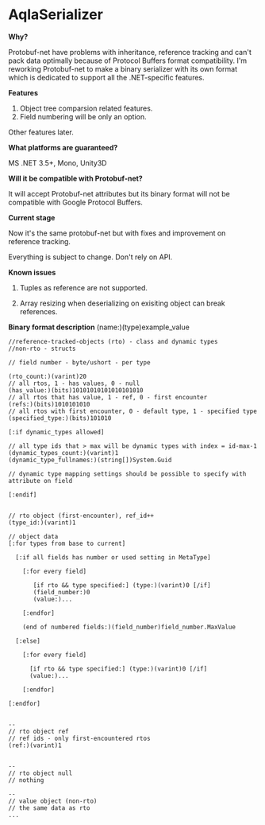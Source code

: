 AqlaSerializer
==============

<b>Why?</b>

Protobuf-net have problems with inheritance, reference tracking and can't pack data optimally because of Protocol Buffers format compatibility. I'm reworking Protobuf-net to make a binary serializer with its own format which is dedicated to support all the .NET-specific features. 

<b>Features</b>

1. Object tree comparsion related features. 
2. Field numbering will be only an option.

Other features later.

<b>What platforms are guaranteed? </b>

MS .NET 3.5+, Mono, Unity3D

<b>Will it be compatible with Protobuf-net? </b>

It will accept Protobuf-net attributes but its binary format will not be compatible with Google Protocol Buffers.

<b>Current stage</b>

Now it's the same protobuf-net but with fixes and improvement on reference tracking.

Everything is subject to change. Don't rely on API.

<b>Known issues</b>

1. Tuples as reference are not supported.

2. Array resizing when deserializing on exisiting object can break references.

<b>Binary format description</b> (name:)(type)example_value


	//reference-tracked-objects (rto) - class and dynamic types
	//non-rto - structs
	
	// field number - byte/ushort - per type
	
	(rto_count:)(varint)20
	// all rtos, 1 - has values, 0 - null
	(has_value:)(bits)10101010101010101010
	// all rtos that has value, 1 - ref, 0 - first encounter
	(refs:)(bits)1010101010
	// all rtos with first encounter, 0 - default type, 1 - specified type
	(specified_type:)(bits)101010
	
	[:if dynamic_types allowed]
	
	// all type ids that > max will be dynamic types with index = id-max-1
	(dynamic_types_count:)(varint)1
	(dynamic_type_fullnames:)(string[])System.Guid
	
	// dynamic type mapping settings should be possible to specify with attribute on field
	
	[:endif]
	
	
	// rto object (first-encounter), ref_id++
	(type_id:)(varint)1
	
	// object data
	[:for types from base to current]
	
	  [:if all fields has number or used setting in MetaType]
	
	    [:for every field]
	
	       [if rto && type specified:] (type:)(varint)0 [/if]
	       (field_number:)0
	       (value:)...
	
	    [:endfor]
	
	    (end of numbered fields:)(field_number)field_number.MaxValue
	
	  [:else]
	
	    [:for every field]

	      [if rto && type specified:] (type:)(varint)0 [/if]	
	      (value:)...
	
	    [:endfor]
	
	[:endfor]
	
	
	--
	// rto object ref
	// ref ids - only first-encountered rtos 
	(ref:)(varint)1
	
	
	--
	// rto object null
	// nothing
	
	--
	// value object (non-rto)
	// the same data as rto
	...
